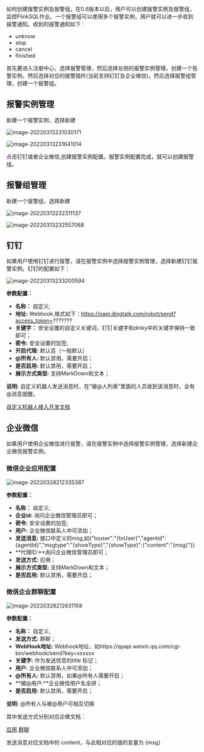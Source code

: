 如何创建报警实例及报警组，在0.6版本以后，用户可以创建报警实例及报警组，监控FlinkSQL作业。一个报警组可以使用多个报警实例，用户就可以进一步收到报警通知。收到的报警通知如下：

- unknow
- stop
- cancel
- finished

首先要进入<span style="">注册中心</span>，选择<span>报警管理</span>，然后选择左侧的报警实例管理，创建一个告警实例。然后选择对应的报警插件(当前支持钉钉及企业微信)。然后选择报警组管理，创建一个报警组。



## 报警实例管理

新建一个报警实例，选择新建

![image-20220313231030171](http://www.aiwenmo.com/dinky/dev/docs/image-20220313231030171.png)

![image-20220313231641014](http://www.aiwenmo.com/dinky/dev/docs/image-20220313231641014.png)



点击<span>钉钉或者企业微信</span>,创建报警实例配置。报警实例配置完成，就可以创建报警组。

## 报警组管理

新建一个报警组，选择新建

![image-20220313232311137](http://www.aiwenmo.com/dinky/dev/docs/image-20220313232311137.png)

![image-20220313232557068](http://www.aiwenmo.com/dinky/dev/docs/image-20220313232557068.png)

## 钉钉

如果用户使用钉钉进行报警，请在报警实例中选择报警实例管理，选择新建<span>钉钉</span>报警实例。钉钉的配置如下：

![image-20220313233200594](http://www.aiwenmo.com/dinky/dev/docs/image-20220313233200594.png)

**参数配置：**

- **名称：** 自定义;
- **地址:** Webhook,格式如下：https://oapi.dingtalk.com/robot/send?access_token=???????
- **关键字：** 安全设置的自定义关键词，钉钉关键字和dinky中的关键字保持一致即可；
- **密令:** 安全设置的加签;
- **开启代理:** 默认否（一般默认）
- **@所有人:** 默认禁用，需要开启；
- **是否启用:** 默认禁用，需要开启；
- **展示方式类型:** 支持MarkDown和文本；

**说明:** 自定义机器人发送消息时，在“被@人列表”里面的人员收到该消息时，会有@消息提醒。

[自定义机器人接入开发文档](https://open.dingtalk.com/document/robots/custom-robot-access)   

## 企业微信



如果用户使用企业微信进行报警，请在报警实例中选择报警实例管理，选择新建<span>企业微信</span>报警实例。

### 微信企业应用配置

![image-20220328212335387](http://www.aiwenmo.com/dinky/dev/docs/image-20220328212335387.png)

**参数配置：**

- **名称：** 自定义;
- **企业id:** 询问企业微信管理员即可；
- **密令:** 安全设置的加签;
- **用户:** 企业微信联系人中可添加；
- **发送消息:** 接口中定义的msg,如{"touser":"{toUser}","agentid":{agentId}","msgtype":"{showType}","{showType}":{"content":"{msg}"}}
- **代理ID:**询问企业微信管理员即可；
- **发送方式:** 应用；
- **展示方式类型:** 支持MarkDown和文本；
- **是否启用:** 默认禁用，需要开启；

### 微信企业群聊配置

![image-20220328212631158](http://www.aiwenmo.com/dinky/dev/docs/image-20220328212631158.png)

**参数配置：**

- **名称：** 自定义;
- **发送方式:** 群聊；
- **WebHook地址:** Webhook地址，如https://qyapi.weixin.qq.com/cgi-bin/webhook/send?key=xxxxxx
- **关键字:** 作为发送信息的title 标记；
- **用户:** 企业微信联系人中可添加；
- **@所有人:** 默认禁用，如果@所有人需要开启；
- **被@用户:**企业微信用户名全拼；
- **是否启用:** 默认禁用，需要开启；

**说明:** @所有人与被@用户可相互切换

其中发送方式分别对应企微文档：

   [应用](https://work.weixin.qq.com/api/doc/90000/90135/90236)  [群聊](https://work.weixin.qq.com/api/doc/90000/90135/90248)

   发送消息对应文档中的 content，与此相对应的值的变量为 {msg}
